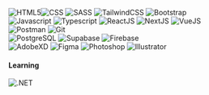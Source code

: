 ![HTML5](https://img.shields.io/badge/html5-%23E34F26.svg?style=for-the-badge&logo=html5&logoColor=white)![CSS](https://img.shields.io/badge/CSS3-1572B6.svg?style=for-the-badge&logo=CSS3&logoColor=white) ![SASS](https://img.shields.io/badge/Sass-CC6699.svg?style=for-the-badge&logo=Sass&logoColor=white) ![TailwindCSS](https://img.shields.io/badge/Tailwind%20CSS-06B6D4.svg?style=for-the-badge&logo=Tailwind-CSS&logoColor=white) ![Bootstrap](https://img.shields.io/badge/Bootstrap-7952B3.svg?style=for-the-badge&logo=Bootstrap&logoColor=white)
<br>
 ![Javascript](https://img.shields.io/badge/JavaScript-F7DF1E.svg?style=for-the-badge&logo=JavaScript&logoColor=black) ![Typescript](https://img.shields.io/badge/TypeScript-3178C6.svg?style=for-the-badge&logo=TypeScript&logoColor=white) ![ReactJS](https://img.shields.io/badge/React-61DAFB.svg?style=for-the-badge&logo=React&logoColor=black) ![NextJS](https://img.shields.io/badge/Next.js-000000.svg?style=for-the-badge&logo=nextdotjs&logoColor=white) ![VueJS](https://img.shields.io/badge/Vue.js-4FC08D.svg?style=for-the-badge&logo=vuedotjs&logoColor=white)
 <br>
  ![Postman](https://img.shields.io/badge/Postman-FF6C37.svg?style=for-the-badge&logo=Postman&logoColor=white) ![Git](https://img.shields.io/badge/Git-F05032.svg?style=for-the-badge&logo=Git&logoColor=white)
  <br>
   ![PostgreSQL](https://img.shields.io/badge/PostgreSQL-4169E1.svg?style=for-the-badge&logo=PostgreSQL&logoColor=white) ![Supabase](https://img.shields.io/badge/Supabase-3FCF8E.svg?style=for-the-badge&logo=Supabase&logoColor=white) ![Firebase](https://img.shields.io/badge/Firebase-FFCA28.svg?style=for-the-badge&logo=Firebase&logoColor=black)
   <br>
     ![AdobeXD](https://img.shields.io/badge/Adobe%20XD-FF61F6.svg?style=for-the-badge&logo=Adobe-XD&logoColor=white)  ![Figma](https://img.shields.io/badge/Figma-F24E1E.svg?style=for-the-badge&logo=Figma&logoColor=white)     ![Photoshop](https://img.shields.io/badge/Adobe%20Photoshop-31A8FF.svg?style=for-the-badge&logo=Adobe-Photoshop&logoColor=white) ![Illustrator](https://img.shields.io/badge/Adobe%20Illustrator-FF9A00.svg?style=for-the-badge&logo=Adobe-Illustrator&logoColor=white)
  #### Learning
   ![.NET](https://img.shields.io/badge/.NET-512BD4.svg?style=for-the-badge&logo=dotnet&logoColor=white)  
